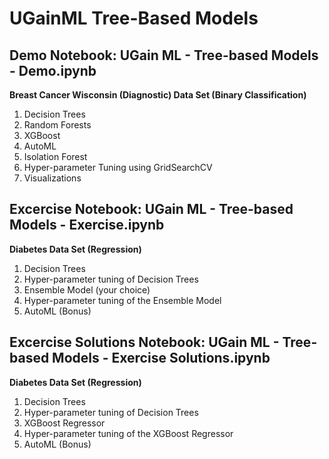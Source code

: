 # **UGainML Tree-Based Models**

## **Demo Notebook:** UGain ML - Tree-based Models - Demo.ipynb
  
  **Breast Cancer Wisconsin (Diagnostic) Data Set (Binary Classification)**
  
  1. Decision Trees
  2. Random Forests
  3. XGBoost
  4. AutoML
  5. Isolation Forest
  6. Hyper-parameter Tuning using GridSearchCV
  7. Visualizations
  
## **Excercise Notebook:** UGain ML - Tree-based Models - Exercise.ipynb
  
  **Diabetes Data Set (Regression)**

  1. Decision Trees
  2. Hyper-parameter tuning of Decision Trees
  3. Ensemble Model (your choice)
  4. Hyper-parameter tuning of the Ensemble Model
  5. AutoML (Bonus)

## **Excercise Solutions Notebook:** UGain ML - Tree-based Models - Exercise Solutions.ipynb
  
  **Diabetes Data Set (Regression)**

  1. Decision Trees
  2. Hyper-parameter tuning of Decision Trees
  3. XGBoost Regressor
  4. Hyper-parameter tuning of the XGBoost Regressor
  5. AutoML (Bonus)
